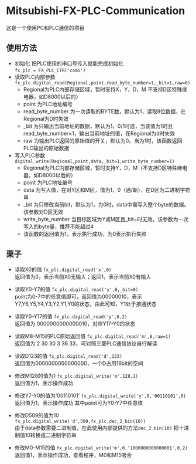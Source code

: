 # Mitsubishi-FX-PLC-Communication
这是一个使用PC和PLC通信的项目
## 使用方法
* 初始化  把PLC使用的串口号传入就能完成初始化  
    `fx_plc = FX_PLC_CTR('com5')`
* 读取PLC内部参数  
  `fx_plc.digital_read(Regional,point,read_byte_number=1,_bit=1,raw=0)`  
  * Regional为PLC内部存储区域，暂时支持X，Y，D，M 不支持D区特殊继电器，如D8000以后的）  
  * point 为PLC地址编号  
  * read_byte_number 为一次读取的BYTE数，默认为1，读取8位数据，在Regional为D时失效  
  * _bit 为只输出当前地址的数据，默认为1，0/1可选，当该值为1时且read_byte_number=1，输出当前地址的值，在Regional为d时失效 
  * raw 为输出PLC返回的原始值的开关，默认为0。当为1时，该函数返回PLC输出的原始数据  
* 写入PLC参数  
  `digital_write(Regional,point,data,_bit=1,write_byte_number=1)`  
  * Regional为PLC内部存储区域，暂时支持Y，D，M（不支持D区特殊继电器，如D8000以后的） 
  * point 为PLC地址编号
  * data 为写入值，在对Y区和M区，值为1，0（通/断），在D区为二进制字符串
  * _bit 为只修改当前bit，默认为1，为0时，data中需写入整个byte的数据。该参数对D区无效
  * write_byte_number 当目标区域为Y或M区且_bit=时无效。该参数为一次写入的byte量，推荐不能超过4  
  * 该函数的返回值为1，表示执行成功，为0表示执行失败
## 栗子
  * 读取X0的值
    `fx_plc.digital_read('x',0)`  
    返回值为0，表示当前X0无输入；返回1，表示当前X0有输入  

  * 读取Y0-Y7的值
    `fx_plc.digital_read('y',0,_bit=0)`  
    point为0-7中的任意值即可，返回值为00000010，表示Y7,Y6,Y5,Y4,Y3,Y2,Y1,Y0的状态，由此可知，Y1处于接通状态  

  * 读取Y0-Y17的值
    `fx_plc.digital_read('y',0,2)`   
    返回值为 0000000000000010，对应Y17-Y0的状态  

  * 读取M8-M15的PLC原始返回值
    `fx_plc.digital_read('m',8,raw=1)`  
    返回值为 2 30 30 3 36 33，可对照三菱PLC通信协议自行解读  

  * 读取D123的值 
    `fx_plc.digital_read('d',123)`  
    返回值为0000000000000000，一个D占用16bit的空间
  
  * 修改M128的值为1 
    `fx_plc.digital_write('m',128,1)`  
    返回值为1，表示操作成功  

  * 修改Y7-Y0的值为'00110101'
    `fx_plc.digital_write('y',0,'00110101',0)`  
    返回值为1，表示操作成功 其中point可为Y0-Y7中任意值  

  * 修改D509的值为10 `fx_plc.digital_write('d',509,fx_plc.dec_2_bin(10))`  
    由于data参数需要二进制值，在此使用内部提供的方法`dec_2_bin(10)` 把十进制值10转换成二进制字符串    

  * 修改M0-M15的值 `fx_plc.digital_write('m',0,'1000000000000001',0,2)` 
    返回值1，表示操作成功，查看程序，M0和M15吸合



